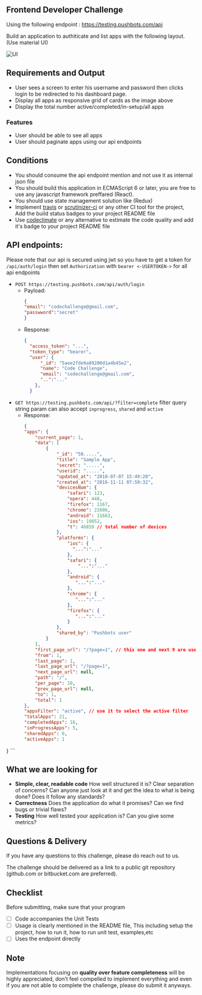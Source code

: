 ## Frontend Developer Challenge

Using the following endpoint : https://testing.pushbots.com/api

Build an application to authiticate and list apps with the following layout. (Use material UI)

![UI](https://user-images.githubusercontent.com/13505298/43805654-e567b8b6-9aa0-11e8-8813-a261cc15f010.jpg)

## Requirements and Output

- User sees a screen to enter his username and password then clicks login to be redirected to his dashboard page.
- Display all apps as responsive grid of cards as the image above
- Display the total number active/completed/in-setup/all apps

### Features

- User should be able to see all apps
- User should paginate apps using our api endpoints


## Conditions
- You should consume the api endpoint mention and not use it as internal json file
- You should build this application in ECMAScript 6 or later, you are free to use any javascript framework preffared (React).
- You should use state management solution like (Redux)
- Implement [travis](https://travis-ci.org) or [scrutinizer-ci](https://scrutinizer-ci.com) or any other CI tool for the project, Add the build status badges to your project README file
- Use [codeclimate](https://codeclimate.com) or any alternative to estimate the code quality and add it's badge to your project README file

## API endpoints:
Please note that our api is secured using jwt so you have to get a token for `/api/auth/login` then set `Authorization` with `bearer <-USERTOKEN->` for all api endpoints

- `POST https://testing.pushbots.com/api/auth/login`
  - Payload:
    ```json
    {
    "email": "codechallenge@gmail.com",
    "passwword":"secret"
    }
    ```
  - Response:
    ```json
    {
      "access_token": "...",
      "token_type": "bearer",
      "user": {
          "_id": "5aee2fde9a89200d1a4b45e2",
          "name": "Code Challenge",
          "email": "codechallenge@gmail.com",
          "..":"..."
        },
      }
    ```
- `GET https://testing.pushbots.com/api/?filter=complete` filter query string param can also accept `inprogress`, `shared` and `active`
  - Response:
    ```json
    {
    "apps": {
        "current_page": 1,
        "data": [
            {
                "_id": "58.....",
                "title": "Sample App",
                "secret": ".....",
                "userid": ".....",
                "updated_at": "2018-07-07 15:49:20",
                "created_at": "2016-11-11 07:59:32",
                "devicesNum": {
                    "safari": 123,
                    "opera": 448,
                    "firefox": 1167,
                    "chrome": 22606,
                    "android": 11663,
                    "ios": 10852,
                    "t": 46859 // total number of devices
                },
                "platforms": {
                    "ios": {
                      "...":"..."
                    },
                    "safari": {
                        "...":"..."
                    },
                    "android": {
                       "...":"..."
                    },
                    "chrome": {
                       "...":"..."
                    },
                    "firefox": {
                       "...":"..."
                    }
                },
                "shared_by": "Pushbots user"
            }
        ],
        "first_page_url": "/?page=1", // this one and next 9 are used for pagination
        "from": 1,
        "last_page": 1,
        "last_page_url": "/?page=1",
        "next_page_url": null,
        "path": "/",
        "per_page": 10,
        "prev_page_url": null,
        "to": 1,
        "total": 1
    },
    "appsFilter": "active", // use it to select the active filter
    "totalApps": 21,
    "completedApps": 16,
    "inProgressApps": 5,
    "sharedApps": 0,
    "activeApps": 1
}
    ```

## What we are looking for

- **Simple, clear, readable code** How well structured it is? Clear separation of concerns? Can anyone just look at it and get the idea to
what is being done? Does it follow any standards?
- **Correctness** Does the application do what it promises? Can we find bugs or trivial flaws?
- **Testing** How well tested your application is? Can you give some metrics?


## Questions & Delivery

If you have any questions to this challenge, please do reach out to us.

The challenge should be delivered as a link to a public git repository (github.com or bitbucket.com are preferred).

## Checklist

Before submitting, make sure that your program

- [ ] Code accompanies the Unit Tests
- [ ] Usage is clearly mentioned in the README file, This including setup the project, how to run it, how to run unit test, examples,etc
- [ ] Uses the endpoint directly

## Note

Implementations focusing on **quality over feature completeness** will be highly appreciated,  don’t feel compelled to implement everything and even if you are not able to complete the challenge, please do submit it anyways.

